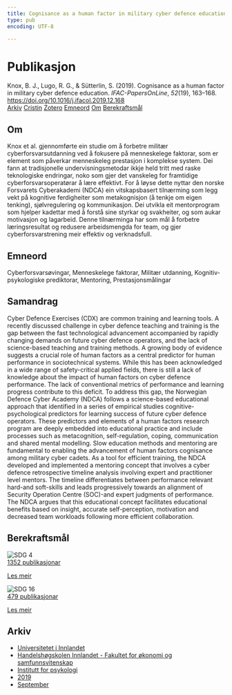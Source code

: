 ```yaml
---
title: Cognisance as a human factor in military cyber defence education
type: pub
encoding: UTF-8

---
```

<h1>Publikasjon</h1>
<article id="csl-bib-container-MFGISCPV" class="csl-bib-container">
  <div class="csl-bib-body"> <div class="csl-entry">Knox, B. J., Lugo, R. G., &#38; Sütterlin, S. (2019). Cognisance as a human factor in military cyber defence education. <i>IFAC-PapersOnLine</i>, <i>52</i>(19), 163–168. <a href="https://doi.org/10.1016/j.ifacol.2019.12.168">https://doi.org/10.1016/j.ifacol.2019.12.168</a></div> </div>
  <div class="csl-bib-buttons">
    <a href="#taxonomy-article-MFGISCPV" alt="archive" class="csl-bib-button">Arkiv</a>
    <a href="https://app.cristin.no/results/show.jsf?id=1727514" alt="Cristin" class="csl-bib-button">Cristin</a>
    <a href="http://zotero.org/groups/5881554/items/MFGISCPV" alt="Zotero" class="csl-bib-button">Zotero</a>
    <a href="#keywords-article-MFGISCPV" alt="keywords" class="csl-bib-button">Emneord</a>
    <a href="#about-article-MFGISCPV" alt="about_pub" class="csl-bib-button">Om</a>
    <a href="#sdg-article-MFGISCPV" alt="sdg" class="csl-bib-button">Berekraftsmål</a>
  </div>
  <div id="csl-bib-meta-container-MFGISCPV"></div>
</article>
<div id="csl-bib-meta-MFGISCPV" class="csl-bib-meta">
  <article id="about-article-MFGISCPV" class="about_pub-article">
    <h1>Om</h1>
    Knox et al. gjennomførte ein studie om å forbetre militær cyberforsvarsutdanning ved å fokusere på menneskelege faktorar, som er element som påverkar menneskeleg prestasjon i komplekse system. Dei fann at tradisjonelle undervisningsmetodar ikkje held tritt med raske teknologiske endringar, noko som gjer det vanskeleg for framtidige cyberforsvarsoperatørar å lære effektivt. For å løyse dette nyttar den norske Forsvarets Cyberakademi (NDCA) ein vitskapsbasert tilnærming som legg vekt på kognitive ferdigheiter som metakognisjon (å tenkje om eigen tenking), sjølvregulering og kommunikasjon. Dei utvikla eit mentorprogram som hjelper kadettar med å forstå sine styrkar og svakheiter, og som aukar motivasjon og lagarbeid. Denne tilnærminga har som mål å forbetre læringsresultat og redusere arbeidsmengda for team, og gjer cyberforsvarstrening meir effektiv og verknadsfull.
  </article>
  <article id="keywords-article-MFGISCPV" class="keywords-article">
    <h1>Emneord</h1>
    Cyberforsvarsøvingar, Menneskelege faktorar, Militær utdanning, Kognitiv-psykologiske prediktorar, Mentoring, Prestasjonsmålingar
  </article>
  <article id="abstract-article-MFGISCPV" class="abstract-article">
    <h1>Samandrag</h1>
    Cyber Defence Exercises (CDX) are common training and learning tools. A recently discussed challenge in cyber defence teaching and training is the gap between the fast technological advancement accompanied by rapidly changing demands on future cyber defence operators, and the lack of science-based teaching and training methods. A growing body of evidence suggests a crucial role of human factors as a central predictor for human performance in sociotechnical systems. While this has been acknowledged in a wide range of safety-critical applied fields, there is still a lack of knowledge about the impact of human factors on cyber defence performance. The lack of conventional metrics of performance and learning progress contribute to this deficit. To address this gap, the Norwegian Defence Cyber Academy (NDCA) follows a science-based educational approach that identified in a series of empirical studies cognitive-psychological predictors for learning success of future cyber defence operators. These predictors and elements of a human factors research program are deeply embedded into educational practice and include processes such as metacognition, self-regulation, coping, communication and shared mental modelling. Slow education methods and mentoring are fundamental to enabling the advancement of human factors cognisance among military cyber cadets. As a tool for efficient training, the NDCA developed and implemented a mentoring concept that involves a cyber defence retrospective timeline analysis involving expert and practitioner level mentors. The timeline differentiates between performance relevant hard-and soft-skills and leads progressively towards an alignment of Security Operation Centre (SOC)-and expert judgments of performance. The NDCA argues that this educational concept facilitates educational benefits based on insight, accurate self-perception, motivation and decreased team workloads following more efficient collaboration.
  </article>
  <article id="sdg-article-MFGISCPV" class="sdg-article">
    <h1>Berekraftsmål</h1>
    <div class="sdg-container"><div id="sdg4" class="sdg">
        <img src="{{< params subfolder >}}images/sdg/sdg04_nn.png" class="image" alt="SDG 4">
        <div class="sdg-overlay">
          <a href="/nn/archive/?key=?sdg=4#archive" class="sdg-publication-count"><span>1352</span> publikasjonar</a>
          <p><a href="https://fn.no/om-fn/fns-baerekraftsmaal/god-utdanning?lang=nno-NO" class="sdg-read-more">Les meir</a></p>
        </div>
      </div> <div id="sdg16" class="sdg">
        <img src="{{< params subfolder >}}images/sdg/sdg16_nn.png" class="image" alt="SDG 16">
        <div class="sdg-overlay">
          <a href="/nn/archive/?key=?sdg=16#archive" class="sdg-publication-count"><span>479</span> publikasjonar</a>
          <p><a href="https://fn.no/om-fn/fns-baerekraftsmaal/fred-rettferdighet-og-velfungerende-institusjoner?lang=nno-NO" class="sdg-read-more">Les meir</a></p>
        </div>
      </div></div>
  </article>
  <article id="taxonomy-article-MFGISCPV" class="taxonomy-article">
    <h1>Arkiv</h1>
    <ul>
      <li>
        <a href="/nn/archive/?key=3DCRN523">Universitetet i Innlandet</a>
      </li>
      <li>
        <a href="/nn/archive/?key=DU8Q9LN9">Handelshøgskolen Innlandet - Fakultet for økonomi og samfunnsvitenskap</a>
      </li>
      <li>
        <a href="/nn/archive/?key=KTD9NXA8">Institutt for psykologi</a>
      </li>
      <li>
        <a href="/nn/archive/?key=37B43Z6Y">2019</a>
      </li>
      <li>
        <a href="/nn/archive/?key=RCATXWZL">September</a>
      </li>
    </ul>
  </article>
</div>
